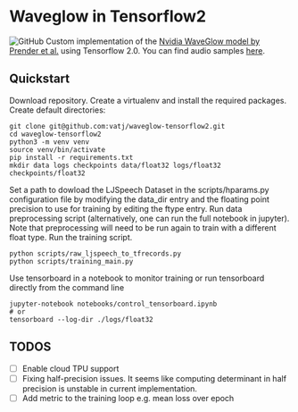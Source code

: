 # Waveglow in Tensorflow2
![GitHub](https://img.shields.io/github/license/vatj/waveglow-tensorflow2)
Custom implementation of the [Nvidia WaveGlow model by Prender et al.](https://arxiv.org/abs/1811.00002) using Tensorflow 2.0. You can find audio samples [here](http://files.tcm.phy.cam.ac.uk/~vatj2/waveglowTensorflow2.html).

## Quickstart

Download repository. Create a virtualenv and install the required packages. Create default directories:

```shell
git clone git@github.com:vatj/waveglow-tensorflow2.git
cd waveglow-tensorflow2
python3 -m venv venv
source venv/bin/activate
pip install -r requirements.txt
mkdir data logs checkpoints data/float32 logs/float32 checkpoints/float32
```

Set a path to dowload the LJSpeech Dataset in the scripts/hparams.py configuration file by modifying the data_dir entry and the floating point precision to use for training by editing the ftype entry. Run data preprocessing script (alternatively, one can run the full notebook in jupyter). Note that preprocessing will need to be run again to train with a different float type. Run the training script.

```shell
python scripts/raw_ljspeech_to_tfrecords.py
python scripts/training_main.py
```

Use tensorboard in a notebook to monitor training or run tensorboard directly from the command line

```shell
jupyter-notebook notebooks/control_tensorboard.ipynb
# or
tensorboard --log-dir ./logs/float32
```

## TODOS

- [ ] Enable cloud TPU support
- [ ] Fixing half-precision issues. It seems like computing determinant in half precision is unstable in current implementation.
- [ ] Add metric to the training loop e.g. mean loss over epoch
